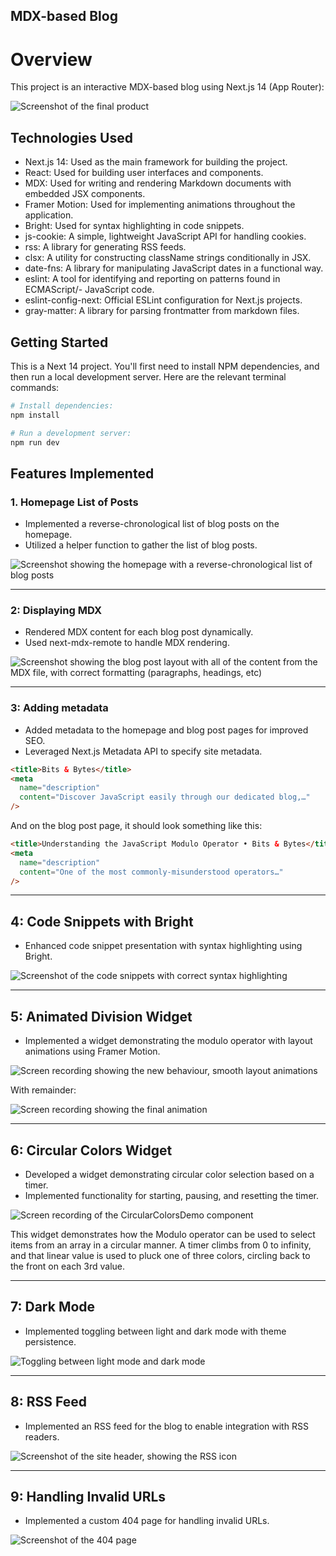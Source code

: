 ## MDX-based Blog

# Overview

This project is an interactive MDX-based blog using Next.js 14 (App Router):

![Screenshot of the final product](/docs/end-result.png)

## Technologies Used

- Next.js 14: Used as the main framework for building the project.
- React: Used for building user interfaces and components.
- MDX: Used for writing and rendering Markdown documents with embedded JSX components.
- Framer Motion: Used for implementing animations throughout the application.
- Bright: Used for syntax highlighting in code snippets.
- js-cookie: A simple, lightweight JavaScript API for handling cookies.
- rss: A library for generating RSS feeds.
- clsx: A utility for constructing className strings conditionally in JSX.
- date-fns: A library for manipulating JavaScript dates in a functional way.
- eslint: A tool for identifying and reporting on patterns found in ECMAScript/- JavaScript code.
- eslint-config-next: Official ESLint configuration for Next.js projects.
- gray-matter: A library for parsing frontmatter from markdown files.

## Getting Started

This is a Next 14 project. You'll first need to install NPM dependencies, and then run a local development server. Here are the relevant terminal commands:

```bash
# Install dependencies:
npm install

# Run a development server:
npm run dev
```

## Features Implemented

### 1. Homepage List of Posts

- Implemented a reverse-chronological list of blog posts on the homepage.
- Utilized a helper function to gather the list of blog posts.

![Screenshot showing the homepage with a reverse-chronological list of blog posts](/docs/homepage-list-of-posts.png)

---

### 2: Displaying MDX

- Rendered MDX content for each blog post dynamically.
- Used next-mdx-remote to handle MDX rendering.

![Screenshot showing the blog post layout with all of the content from the MDX file, with correct formatting (paragraphs, headings, etc)](/docs/blog-post-with-mdx.png)

---

### 3: Adding metadata

- Added metadata to the homepage and blog post pages for improved SEO.
- Leveraged Next.js Metadata API to specify site metadata.

```html
<title>Bits & Bytes</title>
<meta
  name="description"
  content="Discover JavaScript easily through our dedicated blog,…"
/>
```

And on the blog post page, it should look something like this:

```html
<title>Understanding the JavaScript Modulo Operator • Bits & Bytes</title>
<meta
  name="description"
  content="One of the most commonly-misunderstood operators…"
/>
```

---

## 4: Code Snippets with Bright

- Enhanced code snippet presentation with syntax highlighting using Bright.

![Screenshot of the code snippets with correct syntax highlighting](/docs/bright-syntax-highlighting.png)

---

## 5: Animated Division Widget

- Implemented a widget demonstrating the modulo operator with layout animations using Framer Motion.

![Screen recording showing the new behaviour, smooth layout animations](/docs/division-groups-animated.gif)

With remainder:

![Screen recording showing the final animation](/docs/divison-groups-demo-with-remainder.gif)

---

## 6: Circular Colors Widget

- Developed a widget demonstrating circular color selection based on a timer.
- Implemented functionality for starting, pausing, and resetting the timer.

![Screen recording of the `CircularColorsDemo` component](/docs/circular-colors-demo.gif)

This widget demonstrates how the Modulo operator can be used to select items from an array in a circular manner. A timer climbs from 0 to infinity, and that linear value is used to pluck one of three colors, circling back to the front on each 3rd value.

---

## 7: Dark Mode

- Implemented toggling between light and dark mode with theme persistence.

![Toggling between light mode and dark mode](/docs/dark-mode-toggle.gif)

---

## 8: RSS Feed

- Implemented an RSS feed for the blog to enable integration with RSS readers.

![Screenshot of the site header, showing the RSS icon](/docs/rss-icon.png)

---

## 9: Handling Invalid URLs

- Implemented a custom 404 page for handling invalid URLs.

![Screenshot of the 404 page](/docs/404-page.png)
